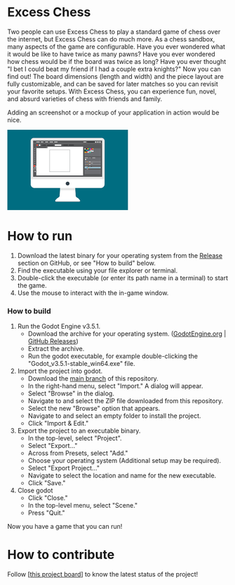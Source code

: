 # Excess Chess
Two people can use Excess Chess to play a standard game of chess over the internet, but Excess Chess can do much more. As a chess sandbox, many aspects of the game are configurable. Have you ever wondered what it would be like to have twice as many pawns? Have you ever wondered how chess would be if the board was twice as long? Have you ever thought "I bet I could beat my friend if I had a couple extra knights?" Now you can find out! The board dimensions (length and width) and the piece layout are fully customizable, and can be saved for later matches so you can revisit your favorite setups. With Excess Chess, you can experience fun, novel, and absurd varieties of chess with friends and family.

Adding an screenshot or a mockup of your application in action would be nice.  

![This is a screenshot.](images.png)
# How to run   
1. Download the latest binary for your operating system from the [Release](https://github.com/cis3296f22/ExcessChess/releases) section on GitHub, or see "How to build" below.
2. Find the executable using your file explorer or terminal.
3. Double-click the executable (or enter its path name in a terminal) to start the game.
4. Use the mouse to interact with the in-game window.
### How to build
1. Run the Godot Engine v3.5.1.
    - Download the archive for your operating system. ([GodotEngine.org](https://godotengine.org/download) | [GitHub Releases](https://github.com/godotengine/godot/releases/tag/3.5.1-stable))
    - Extract the archive.
    - Run the godot executable, for example double-clicking the "Godot_v3.5.1-stable_win64.exe" file.
2. Import the project into godot.
    - Download the [main branch](https://github.com/cis3296f22/ExcessChess/archive/refs/heads/main.zip) of this repository.
    - In the right-hand menu, select "Import." A dialog will appear.
    - Select "Browse" in the dialog.
    - Navigate to and select the ZIP file downloaded from this repository.
    - Select the new "Browse" option that appears.
    - Navigate to and select an empty folder to install the project.
    - Click "Import & Edit."
3. Export the project to an executable binary.
    - In the top-level, select "Project".
    - Select "Export..."
    - Across from Presets, select "Add."
    - Choose your operating system (Additional setup may be required).
    - Select "Export Project..."
    - Navigate to select the location and name for the new executable.
    - Click "Save."
4. Close godot
    - Click "Close."
    - In the top-level menu, select "Scene."
    - Press "Quit."

Now you have a game that you can run!

# How to contribute
Follow [[this project board](https://github.com/orgs/cis3296f22/projects/104)] to know the latest status of the project! 